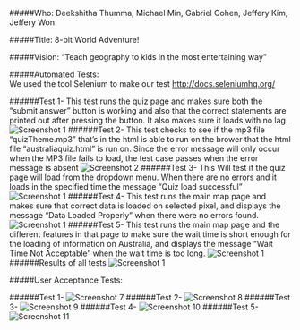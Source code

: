 #####Who:
Deekshitha Thumma, Michael Min, Gabriel Cohen, Jeffery Kim, Jeffery Won

#####Title: 
8-bit World Adventure!

#####Vision: 
“Teach geography to kids in the most entertaining way”

#####Automated Tests:  
We used the tool Selenium to make our test http://docs.seleniumhq.org/
  
######Test 1-
This test runs the quiz page and makes sure both the “submit answer” button is working and also that the correct statements are printed out after pressing the button. It also makes sure it loads with no lag.
![Screenshot 1](http://i.imgur.com/COvRUhI.png)
######Test 2-
This test checks to see if the mp3 file “quizTheme.mp3” that’s in the html is able to run on the brower that the html file “australiaquiz.html” is run on. Since the error message will only occur when the MP3 file fails to load, the test case passes when the error message is absent
![Screenshot 2](http://i.imgur.com/0Km1VzU.png)
######Test 3-
This Will test if the quiz page will load from the dropdown menu.  When there are no errors and it loads in the specified time the message “Quiz load successful”
![Screenshot 1](http://i.imgur.com/DOOVPgV.png)
######Test 4-
This test runs the main map page and makes sure that correct data is loaded on selected pixel, and displays the message “Data Loaded Properly” when there were no errors found.
![Screenshot 1](http://i.imgur.com/nK1sZQJ.png)
######Test 5-
This test runs the main map page and the different features in that page to make sure the wait time is short enough  for the loading of information on Australia, and displays the message “Wait Time Not Acceptable” when the wait time is too long.
![Screenshot 1](http://i.imgur.com/8F99ne0.png)
######Results of all tests
![Screenshot 1](http://i.imgur.com/cYukBSp.png)

#####User Acceptance Tests:  
  
######Test 1-
![Screenshot 7](http://i.imgur.com/PglDcnL.jpg?1)
######Test 2-
![Screenshot 8](http://i.imgur.com/VVUDCIu.jpg?1)
######Test 3-
![Screenshot 9](http://i.imgur.com/gUHfChT.jpg?1)
######Test 4-
![Screenshot 10](http://i.imgur.com/maomCtL.jpg?1)
######Test 5-
![Screenshot 11](http://i.imgur.com/rIn0g3Q.jpg?1)
